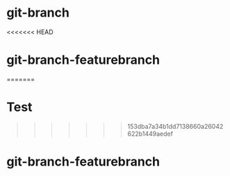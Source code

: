 # git-branch
<<<<<<< HEAD
# git-branch-featurebranch
=======
# Test
>>>>>>> 153dba7a34b1dd7138660a26042622b1449aedef
# git-branch-featurebranch
